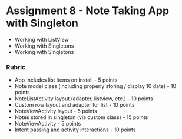 # Assignment 8 - Note Taking App with Singleton

* Working with ListView
* Working with Singletons
* Working with Singletons

### Rubric

* App includes list items on install - 5 points
* Note model class (including properly storing / display 10 date) - 10 points
* NoteListActivity layout (adapter, listview, etc.) - 10 points
* Custom row layout and adapter for list - 10 points
* NoteViewActivity layout - 5 points
* Notes stored in singleton (via custom class) - 15 points
* NoteViewActivity - 5 points
* Intent passing and activity interactions - 10 points
